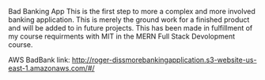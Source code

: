 Bad Banking App
    This is the first step to more a complex and more involved banking application. This is merely the ground work for a finished product and will be added to in future projects.
    This has been made in fulfillment of my course requirments with MIT in the MERN Full Stack Devolopment course.
    
AWS BadBank link: http://roger-dissmorebankingapplication.s3-website-us-east-1.amazonaws.com/#/
